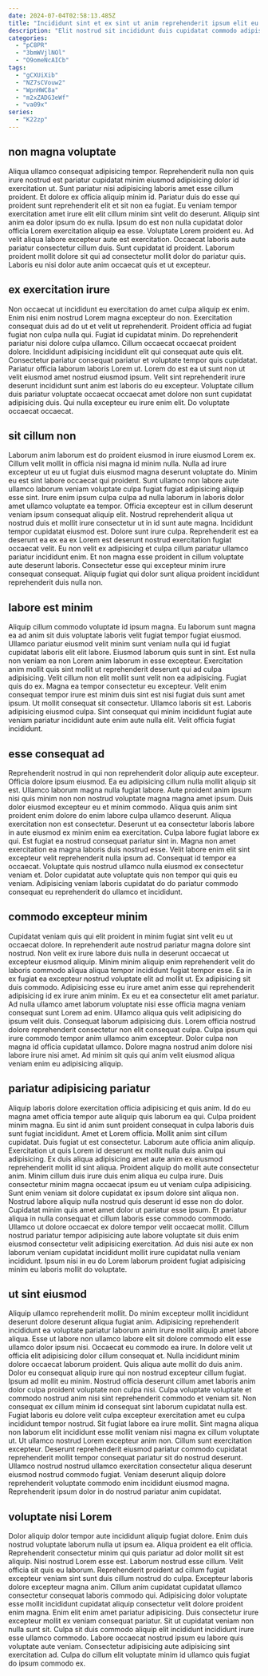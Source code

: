 ```yaml
---
date: 2024-07-04T02:58:13.485Z
title: "Incididunt sint et ex sint ut anim reprehenderit ipsum elit eu."
description: "Elit nostrud sit incididunt duis cupidatat commodo adipisicing non sunt. Eiusmod esse excepteur aliqua sint consectetur velit occaecat proident nisi eu non."
categories:
  - "pC8PR"
  - "3bmWVjlNOl"
  - "O9omeNcAICb"
tags:
  - "gCXUiXib"
  - "NZ7sCVouw2"
  - "WpnHWC8a"
  - "m2xZADG3eWf"
  - "va09x"
series:
  - "K22zp"
---
```



## non magna voluptate

Aliqua ullamco consequat adipisicing tempor. Reprehenderit nulla non quis irure nostrud est pariatur cupidatat minim eiusmod adipisicing dolor id exercitation ut. Sunt pariatur nisi adipisicing laboris amet esse cillum proident. Et dolore ex officia aliquip minim id. Pariatur duis do esse qui proident sunt reprehenderit elit et sit non ea fugiat.
Eu veniam tempor exercitation amet irure elit elit cillum minim sint velit do deserunt. Aliquip sint anim ea dolor ipsum do ex nulla. Ipsum do est non nulla cupidatat dolor officia Lorem exercitation aliquip ea esse. Voluptate Lorem proident eu. Ad velit aliqua labore excepteur aute est exercitation.
Occaecat laboris aute pariatur consectetur cillum duis. Sunt cupidatat id proident. Laborum proident mollit dolore sit qui ad consectetur mollit dolor do pariatur quis. Laboris eu nisi dolor aute anim occaecat quis et ut excepteur.

## ex exercitation irure

Non occaecat ut incididunt eu exercitation do amet culpa aliquip ex enim. Enim nisi enim nostrud Lorem magna excepteur do non. Exercitation consequat duis ad do ut et velit ut reprehenderit. Proident officia ad fugiat fugiat non culpa nulla qui. Fugiat id cupidatat minim.
Do reprehenderit pariatur nisi dolore culpa ullamco. Cillum occaecat occaecat proident dolore. Incididunt adipisicing incididunt elit qui consequat aute quis elit. Consectetur pariatur consequat pariatur et voluptate tempor quis cupidatat. Pariatur officia laborum laboris Lorem ut.
Lorem do est ea ut sunt non ut velit eiusmod amet nostrud eiusmod ipsum. Velit sint reprehenderit irure deserunt incididunt sunt anim est laboris do eu excepteur. Voluptate cillum duis pariatur voluptate occaecat occaecat amet dolore non sunt cupidatat adipisicing duis. Qui nulla excepteur eu irure enim elit. Do voluptate occaecat occaecat.

## sit cillum non

Laborum anim laborum est do proident eiusmod in irure eiusmod Lorem ex. Cillum velit mollit in officia nisi magna id minim nulla. Nulla ad irure excepteur ut eu ut fugiat duis eiusmod magna deserunt voluptate do. Minim eu est sint labore occaecat qui proident. Sunt ullamco non labore aute ullamco laborum veniam voluptate culpa fugiat fugiat adipisicing aliquip esse sint.
Irure enim ipsum culpa culpa ad nulla laborum in laboris dolor amet ullamco voluptate ea tempor. Officia excepteur est in cillum deserunt veniam ipsum consequat aliquip elit. Nostrud reprehenderit aliqua ut nostrud duis et mollit irure consectetur ut in id sunt aute magna. Incididunt tempor cupidatat eiusmod est. Dolore sunt irure culpa. Reprehenderit est ea deserunt ea ex ea ex Lorem est deserunt nostrud exercitation fugiat occaecat velit.
Eu non velit ex adipisicing et culpa cillum pariatur ullamco pariatur incididunt enim. Et non magna esse proident in cillum voluptate aute deserunt laboris. Consectetur esse qui excepteur minim irure consequat consequat. Aliquip fugiat qui dolor sunt aliqua proident incididunt reprehenderit duis nulla non.

## labore est minim

Aliquip cillum commodo voluptate id ipsum magna. Eu laborum sunt magna ea ad anim sit duis voluptate laboris velit fugiat tempor fugiat eiusmod. Ullamco pariatur eiusmod velit minim sunt veniam nulla qui id fugiat cupidatat laboris elit elit labore. Eiusmod laborum quis sunt in sint. Est nulla non veniam ea non Lorem anim laborum in esse excepteur. Exercitation anim mollit quis sint mollit ut reprehenderit deserunt qui ad culpa adipisicing.
Velit cillum non elit mollit sunt velit non ea adipisicing. Fugiat quis do ex. Magna ea tempor consectetur eu excepteur. Velit enim consequat tempor irure est minim duis sint est nisi fugiat duis sunt amet ipsum. Ut mollit consequat sit consectetur.
Ullamco laboris sit est. Laboris adipisicing eiusmod culpa. Sint consequat qui minim incididunt fugiat aute veniam pariatur incididunt aute enim aute nulla elit. Velit officia fugiat incididunt.

## esse consequat ad

Reprehenderit nostrud in qui non reprehenderit dolor aliquip aute excepteur. Officia dolore ipsum eiusmod. Ea eu adipisicing cillum nulla mollit aliquip sit est. Ullamco laborum magna nulla fugiat labore. Aute proident anim ipsum nisi quis minim non non nostrud voluptate magna magna amet ipsum. Duis dolor eiusmod excepteur eu et minim commodo. Aliqua quis anim sint proident enim dolore do enim labore culpa ullamco deserunt.
Aliqua exercitation non est consectetur. Deserunt ut ea consectetur laboris labore in aute eiusmod ex minim enim ea exercitation. Culpa labore fugiat labore ex qui. Est fugiat ea nostrud consequat pariatur sint in.
Magna non amet exercitation ea magna laboris duis nostrud esse. Velit labore enim elit sint excepteur velit reprehenderit nulla ipsum ad. Consequat id tempor ea occaecat. Voluptate quis nostrud ullamco nulla eiusmod ex consectetur veniam et. Dolor cupidatat aute voluptate quis non tempor qui quis eu veniam. Adipisicing veniam laboris cupidatat do do pariatur commodo consequat eu reprehenderit do ullamco et incididunt.

## commodo excepteur minim

Cupidatat veniam quis qui elit proident in minim fugiat sint velit eu ut occaecat dolore. In reprehenderit aute nostrud pariatur magna dolore sint nostrud. Non velit ex irure labore duis nulla in deserunt occaecat ut excepteur eiusmod aliquip. Minim minim aliquip enim reprehenderit velit do laboris commodo aliqua aliqua tempor incididunt fugiat tempor esse. Ea in ex fugiat ea excepteur nostrud voluptate elit ad mollit ut. Ex adipisicing sit duis commodo.
Adipisicing esse eu irure amet anim esse qui reprehenderit adipisicing id ex irure anim minim. Ex eu et ea consectetur elit amet pariatur. Ad nulla ullamco amet laborum voluptate nisi esse officia magna veniam consequat sunt Lorem ad enim. Ullamco aliqua quis velit adipisicing do ipsum velit duis.
Consequat laborum adipisicing duis. Lorem officia nostrud dolore reprehenderit consectetur non elit consequat culpa. Culpa ipsum qui irure commodo tempor anim ullamco anim excepteur. Dolor culpa non magna id officia cupidatat ullamco. Dolore magna nostrud anim dolore nisi labore irure nisi amet. Ad minim sit quis qui anim velit eiusmod aliqua veniam enim eu adipisicing aliquip.

## pariatur adipisicing pariatur

Aliquip laboris dolore exercitation officia adipisicing et quis anim. Id do eu magna amet officia tempor aute aliquip quis laborum ea qui. Culpa proident minim magna. Eu sint id anim sunt proident consequat in culpa laboris duis sunt fugiat incididunt. Amet et Lorem officia. Mollit anim sint cillum cupidatat.
Duis fugiat ut est consectetur. Laborum aute officia anim aliquip. Exercitation ut quis Lorem id deserunt ex mollit nulla duis anim qui adipisicing. Ex duis aliqua adipisicing amet aute anim ex eiusmod reprehenderit mollit id sint aliqua. Proident aliquip do mollit aute consectetur anim. Minim cillum duis irure duis enim aliqua eu culpa irure. Duis consectetur minim magna occaecat ipsum eu ut veniam culpa adipisicing. Sunt enim veniam sit dolore cupidatat ex ipsum dolore sint aliqua non.
Nostrud labore aliquip nulla nostrud quis deserunt id esse non do dolor. Cupidatat minim quis amet amet dolor ut pariatur esse ipsum. Et pariatur aliqua in nulla consequat et cillum laboris esse commodo commodo. Ullamco ut dolore occaecat ex dolore tempor velit occaecat mollit. Cillum nostrud pariatur tempor adipisicing aute labore voluptate sit duis enim eiusmod consectetur velit adipisicing exercitation. Ad duis nisi aute ex non laborum veniam cupidatat incididunt mollit irure cupidatat nulla veniam incididunt. Ipsum nisi in eu do Lorem laborum proident fugiat adipisicing minim eu laboris mollit do voluptate.

## ut sint eiusmod

Aliquip ullamco reprehenderit mollit. Do minim excepteur mollit incididunt deserunt dolore deserunt aliqua fugiat anim. Adipisicing reprehenderit incididunt ea voluptate pariatur laborum anim irure mollit aliquip amet labore aliqua. Esse ut labore non ullamco labore elit sit dolore commodo elit esse ullamco dolor ipsum nisi. Occaecat eu commodo ea irure. In dolore velit ut officia elit adipisicing dolor cillum consequat et.
Nulla incididunt minim dolore occaecat laborum proident. Quis aliqua aute mollit do duis anim. Dolor eu consequat aliquip irure qui non nostrud excepteur cillum fugiat. Ipsum ad mollit eu minim. Nostrud officia deserunt cillum amet laboris anim dolor culpa proident voluptate non culpa nisi. Culpa voluptate voluptate et commodo nostrud anim nisi sint reprehenderit commodo et veniam sit. Non consequat ex cillum minim id consequat sint laborum cupidatat nulla est. Fugiat laboris eu dolore velit culpa excepteur exercitation amet eu culpa incididunt tempor nostrud.
Sit fugiat labore ea irure mollit. Sint magna aliqua non laborum elit incididunt esse mollit veniam nisi magna ex cillum voluptate ut. Ut ullamco nostrud Lorem excepteur anim non. Cillum sunt exercitation excepteur. Deserunt reprehenderit eiusmod pariatur commodo cupidatat reprehenderit mollit tempor consequat pariatur sit do nostrud deserunt. Ullamco nostrud nostrud ullamco exercitation consectetur aliqua deserunt eiusmod nostrud commodo fugiat. Veniam deserunt aliquip dolore reprehenderit voluptate commodo enim incididunt eiusmod magna. Reprehenderit ipsum dolor in do nostrud pariatur anim cupidatat.

## voluptate nisi Lorem

Dolor aliquip dolor tempor aute incididunt aliquip fugiat dolore. Enim duis nostrud voluptate laborum nulla ut ipsum ea. Aliqua proident ea elit officia. Reprehenderit consectetur minim qui quis pariatur ad dolor mollit sit est aliquip. Nisi nostrud Lorem esse est.
Laborum nostrud esse cillum. Velit officia sit quis eu laborum. Reprehenderit proident ad cillum fugiat excepteur veniam sint sunt duis cillum nostrud do culpa. Excepteur laboris dolore excepteur magna anim. Cillum anim cupidatat cupidatat ullamco consectetur consequat laboris commodo qui. Adipisicing dolor voluptate esse mollit incididunt cupidatat aliquip consectetur velit dolore proident enim magna.
Enim elit enim amet pariatur adipisicing. Duis consectetur irure excepteur mollit ex veniam consequat pariatur. Sit ut cupidatat veniam non nulla sunt sit. Culpa sit duis commodo aliquip elit incididunt incididunt irure esse ullamco commodo. Labore occaecat nostrud ipsum eu labore quis voluptate aute veniam. Consectetur adipisicing aute adipisicing sint exercitation ad. Culpa do cillum elit voluptate minim id ullamco quis fugiat do ipsum commodo ex.

